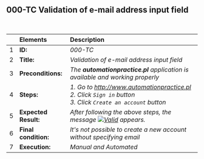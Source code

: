 ##  000-TC Validation of e-mail address input field

<br>

|     | Elements             | Description                                  |
| :-- | :------------------- | :---------------------------------------------------------------------------------------- |
| 1   | **ID:**              | _000-TC_                                                                                  |
| 2   | **Title:**           | _Validation of e-mail address input field_                                                |
| 3   | **Preconditions:**   | _The **automationpractice.pl** application is available and working properly_             |
| 4   | **Steps:**           | _1. Go to http://www.automationpractice.pl <br> 2. Click `Sign in` button <br> 3. Click `Create an account` button_ |
| 5   | **Expected Result:** | _After following the above steps, the message [![Valid](https://img.shields.io/badge/Invalid%20email%20address.-f3515c)](#) appears._ |
| 6   | **Final condition:** | _It's not possible to create a new account without specifying email_                      |
| 7   | **Execution:**       | _Manual and Automated_                                                                    |

